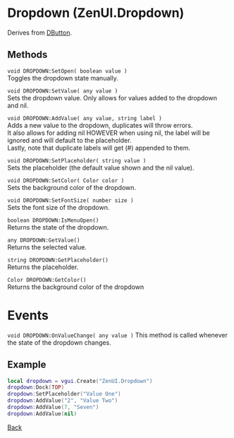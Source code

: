 # Dropdown (ZenUI.Dropdown)
Derives from [DButton](https://wiki.facepunch.com/gmod/DButton).

## Methods
`void DROPDOWN:SetOpen( boolean value )`  
Toggles the dropdown state manually.

`void DROPDOWN:SetValue( any value )`  
Sets the dropdown value. Only allows for values added to the dropdown and nil.

`void DROPDOWN:AddValue( any value, string label )`  
Adds a new value to the dropdown, duplicates will throw errors.  
It also allows for adding nil HOWEVER when using nil, the label will be ignored and will default to the placeholder.  
Lastly, note that duplicate labels will get (#) appended to them.

`void DROPDOWN:SetPlaceholder( string value )`  
Sets the placeholder (the default value shown and the nil value).

`void DROPDOWN:SetColor( Color color )`  
Sets the background color of the dropdown.

`void DROPDOWN:SetFontSize( number size )`  
Sets the font size of the dropdown.

`boolean DROPDOWN:IsMenuOpen()`  
Returns the state of the dropdown.

`any DROPDOWN:GetValue()`  
Returns the selected value.

`string DROPDOWN:GetPlaceholder()`  
Returns the placeholder.

`Color DROPDOWN:GetColor()`  
Returns the background color of the dropdown

# Events
`void DROPDOWN:OnValueChange( any value )`
This method is called whenever the state of the dropdown changes.

## Example
```lua
local dropdown = vgui.Create("ZenUI.Dropdown")
dropdown:Dock(TOP)
dropdown:SetPlaceholder("Value One")
dropdown:AddValue("2", "Value Two")
dropdown:AddValue(7, "Seven")
dropdown:AddValue(nil)
```
[Back](../main.md)